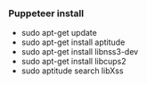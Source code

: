 ### Puppeteer install
- sudo apt-get update
- sudo apt-get install aptitude
- sudo apt-get install libnss3-dev
- sudo apt-get install libcups2
- sudo aptitude search libXss